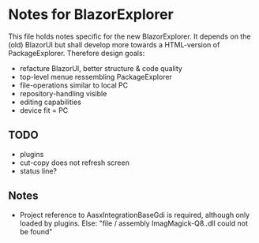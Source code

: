 ﻿# Notes for BlazorExplorer

This file holds notes specific for the new BlazorExplorer. It depends on the 
(old) BlazorUI but shall develop more towards a HTML-version of 
PackageExplorer. Therefore design goals:

* refacture BlazorUI, better structure & code quality
* top-level menue ressembling PackageExplorer
* file-operations similar to local PC
* repository-handling visible
* editing capabilities
* device fit = PC

## TODO

* plugins
* cut-copy does not refresh screen
* status line?

## Notes

* Project reference to AasxIntegrationBaseGdi is required, although only
  loaded by plugins. Else: "file / assembly ImagMagick-Q8..dll could not be found"